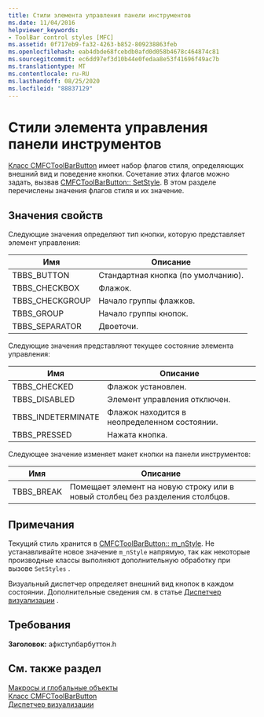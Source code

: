 ```yaml
---
title: Стили элемента управления панели инструментов
ms.date: 11/04/2016
helpviewer_keywords:
- ToolBar control styles [MFC]
ms.assetid: 0f717eb9-fa32-4263-b852-809238863feb
ms.openlocfilehash: eab4dbde68fcebdb0afd0d058b4678c464874c81
ms.sourcegitcommit: ec6dd97ef3d10b44e0fedaa8e53f41696f49ac7b
ms.translationtype: MT
ms.contentlocale: ru-RU
ms.lasthandoff: 08/25/2020
ms.locfileid: "88837129"
---
```

# <a name="toolbar-control-styles"></a>Стили элемента управления панели инструментов

[Класс CMFCToolBarButton](../../mfc/reference/cmfctoolbarbutton-class.md) имеет набор флагов стиля, определяющих внешний вид и поведение кнопки. Сочетание этих флагов можно задать, вызвав [CMFCToolBarButton:: SetStyle](../../mfc/reference/cmfctoolbarbutton-class.md#setstyle). В этом разделе перечислены значения флагов стиля и их значение.

## <a name="property-values"></a>Значения свойств

Следующие значения определяют тип кнопки, которую представляет элемент управления:

|Имя|Описание|
|-|-|
|TBBS_BUTTON|Стандартная кнопка (по умолчанию).  |
|TBBS_CHECKBOX|Флажок.  |
|TBBS_CHECKGROUP|Начало группы флажков.  |
|TBBS_GROUP|Начало группы кнопок.  |
|TBBS_SEPARATOR|Двоеточи.  |

Следующие значения представляют текущее состояние элемента управления:

|Имя|Описание|
|-|-|
|TBBS_CHECKED|Флажок установлен.  |
|TBBS_DISABLED|Элемент управления отключен.  |
|TBBS_INDETERMINATE|Флажок находится в неопределенном состоянии.  |
|TBBS_PRESSED|Нажата кнопка.  |

Следующее значение изменяет макет кнопки на панели инструментов:

|Имя|Описание|
|-|-|
|TBBS_BREAK|Помещает элемент на новую строку или в новый столбец без разделения столбцов.  |

## <a name="remarks"></a>Примечания

Текущий стиль хранится в [CMFCToolBarButton:: m_nStyle](../../mfc/reference/cmfctoolbarbutton-class.md#m_nstyle). Не устанавливайте новое значение                 `m_nStyle` напрямую, так как некоторые производные классы выполняют дополнительную обработку при вызове `SetStyles` .

Визуальный диспетчер определяет внешний вид кнопок в каждом состоянии. Дополнительные сведения см. в статье [Диспетчер визуализации](../../mfc/visualization-manager.md) .

## <a name="requirements"></a>Требования

**Заголовок:** афкстулбарбуттон.h

## <a name="see-also"></a>См. также раздел

[Макросы и глобальные объекты](../../mfc/reference/mfc-macros-and-globals.md)<br/>
[Класс CMFCToolBarButton](../../mfc/reference/cmfctoolbarbutton-class.md)<br/>
[Диспетчер визуализации](../../mfc/visualization-manager.md)
